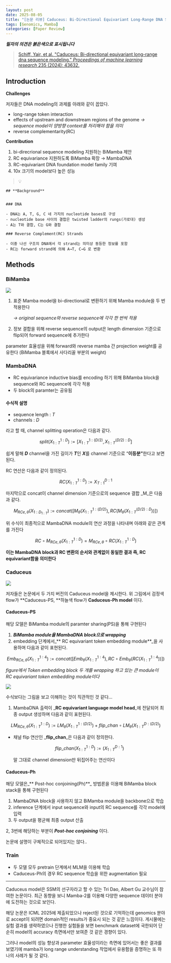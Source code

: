 ```yaml
---
layout: post
date: 2025-08-05
title: "[논문 리뷰] Caduceus: Bi-Directional Equivariant Long-Range DNA Sequence Modeling"
tags: [Genomics, Mamba]
categories: [Paper Review]
---
```


<span class="notion-red">_**필자의 의견은 붉은색으로 표시됩니다**_</span>


> [Schiff, Yair, et al. "Caduceus: Bi-directional equivariant long-range dna sequence modeling." ](https://pmc.ncbi.nlm.nih.gov/articles/PMC12189541/)[_Proceedings of machine learning research_](https://pmc.ncbi.nlm.nih.gov/articles/PMC12189541/)[ 235 (2024): 43632.](https://pmc.ncbi.nlm.nih.gov/articles/PMC12189541/)



## Introduction


**Challenges**


저자들은 DNA modeling의 과제를 아래와 같이 꼽았다.

- long-range token interaction
- effects of upstream and downstream regions of the genome 
_→ sequence model이 양방향 context를 처리해야 함을 의미_
- reverse complementarity(RC)

**Contribution**

1. bi-direcrional sequence modeling 지원하는 BiMamba 제안
1. RC equivariance 지원하도록 BiMamba 확장 → MambaDNA
1. RC-equivariant DNA foundation model family 기여
1. 10x 크기의 model보다 높은 성능

> 💡 


	## **Background**


	### DNA

	- DNA는 A, T, G, C 네 가지의 nucleotide bases로 구성
	- nucleotide base 사이의 결합은 twisted ladder의 rungs(가로대) 생성
	- A는 T와 결합, C는 G와 결합

	### Reverse Complement(RC) Strands

	- 이중 나선 구조의 DNA에서 각 strand는 의미상 동등한 정보를 포함
	- RC는 forward strand에 의해 A→T, C→G 로 변환


## Methods



### BiMamba


![](https://prod-files-secure.s3.us-west-2.amazonaws.com/542b861c-36a8-4051-84e5-8804b6728dba/2c247d59-7815-4980-99f0-8f0d21f445a7/image.png?X-Amz-Algorithm=AWS4-HMAC-SHA256&X-Amz-Content-Sha256=UNSIGNED-PAYLOAD&X-Amz-Credential=ASIAZI2LB4667A4NY7NY%2F20251004%2Fus-west-2%2Fs3%2Faws4_request&X-Amz-Date=20251004T220102Z&X-Amz-Expires=3600&X-Amz-Security-Token=IQoJb3JpZ2luX2VjEMj%2F%2F%2F%2F%2F%2F%2F%2F%2F%2FwEaCXVzLXdlc3QtMiJIMEYCIQCkycfKZqMgQfcScId0ctWfAUjvrksldaJyABSQWa%2B3UAIhAJJXUZwnXOGuHv8hweUSuTXOdEJdhr7kxBdsOioAs7iFKv8DCGEQABoMNjM3NDIzMTgzODA1IgwJ60a%2BvdvnkOm2%2B9wq3AMtTePHvcfULCbkhsQMzgLLjlPmcL2XdrlexwBHKqsGlT%2FCJIg75gzCR%2BBG0dkzr2iSKJOKFFh0bYC9%2B29QEh8uq7N2xX3Z%2FejAvftetuqYIssYkwSiAX%2FnHbq9HIP4%2BGbr1TIXRMPUgSaM07XA%2BECJFkrtXMXzI8brH0x5RkMO%2FKrPtAF4G4FkL9Adg6%2FUsv11jOt1abDpXFx9vwFJ5nrqRt%2F8lKP9veP0GHiczl45txLQK4DjIEnjVHWXWvAM73FB0aACgz9sN%2BhxKlDM5vXo2mS8zgOQDh1DpLVbZUQjBR9XFPFOdwa2k43h%2BTYIU42EdJ7Fs%2FMTdWOZm6VeL6fkihcbljPodN3ZhAwd5XmLmBsTlZAwjZvWHLdQgAithUB40MptfuU6sMSBkcxZmfLihZ%2B8wUg4QEQhcKS3Ioety5oVSNMGt4EWCnlokqJwEurXfkoe%2BTrvFm%2FNukArzAtomDmo8t0DZngHNmSqwAE7C9L8PUDeLq46xizdvA06IKDg2sK9IS7fYIGBaFK4lJswDmoA4frvJ%2BrSXAZk5nrmstR2mAZ6Etwf7WrfpzEP59BG23dgLf%2BN%2FPRTyn3MptUZp9d1QID6WmL1EzkBB1vnTWBVPK2DItTkgpB0zDClkIXHBjqkAcdLDPbRL0SW2CNNkO5PzP4c7UWrSSPWw0YBQcJzAIZp60EQMne5RA5ybDMj7cecYGxsGKvdm%2BoM3tXi5Wzq7L5JHIlnsmo0NxG8V4wOcbxrd%2FVfn%2F4SuUsC4lbrB2I7iNg8jqlsQ1HVDYjiSRNHPLbOHUNbU3Jgh6V2MRFLXqUIFeytEv3fB0aXBW5aSQ09fCtEqf83iuzfCrw2K3u3HSgnCI1R&X-Amz-Signature=b07f732f662a9851ad2cb01a7f369b643bbe852e3e88fa0a15acd0252900b27c&X-Amz-SignedHeaders=host&x-amz-checksum-mode=ENABLED&x-id=GetObject)

1. 표준 Mamba model을 bi-directional로 변환하기 위해 Mamba module을 두 번 적용한다

	_→ original sequence와 reverse sequence에 각각 한 번씩 적용_

1. 정보 결합을 위해 reverse sequence의 output은 length dimension 기준으로 flip되어 forward sequence에 추가한다

parameter 효율성을 위해 forward와 reverse mamba 간 projection weight를 공유한다 (BiMamba 블록에서 사다리꼴 부분의 weight)



### MambaDNA

- RC equivariance inductive bias를 encoding 하기 위해 BiMamba block을 sequence와 RC sequence에 각각 적용
- 두 block의 paramter는 공유됨


#### 수식적 설명

- sequence length : _T_
- channels : _D_

라고 할 때,  channel splitting operation은 다음과 같다.


$$
split(X^{1:D}_{1:T}):=[X^{1:(D/2)}_{1:T},X^{(D/2):D}_{1:T}]
$$


<span class="notion-red">쉽게 말해 </span><span class="notion-red">_**D**_</span><span class="notion-red"> channel을 가진 길이가 </span><span class="notion-red">_**T**_</span><span class="notion-red">인 </span><span class="notion-red">_**X**_</span><span class="notion-red">를 channel 기준으로 “</span><span class="notion-red">**이등분”**</span><span class="notion-red">한다고 보면 된다.</span>


RC 연산은 다음과 같이 정의된다.


$$
RC(X^{1:D}_{1:T}):=X^{D:1}_{T:1}
$$


마지막으로 concat이 channel dimension 기준으로의 sequence 결합 _M_은 다음과 같다.


$$
M_{RCe,\theta}(X_{1:D_{1:T}}):=concat([M_{\theta}(X^{1:(D/2)}_{1:T}),RC(M_{\theta}(X^{(D/2):D}_{1:T}))])
$$


위 수식이 최종적으로 MambaDNA module의 연산 과정을 나타내며 아래와 같은 관계를 가진다


$$
RC\circ M_{RCe,\theta}(X^{1:D}_{1:T}) = M_{RCe,\theta} \circ RC(X^{1:D}_{1:T})
$$


**이는 MambaDNA block과 RC 변환의 순서와 관계없이 동일한 결과 즉, RC equivariant함을 의미한다**



### Caduceus


![](https://prod-files-secure.s3.us-west-2.amazonaws.com/542b861c-36a8-4051-84e5-8804b6728dba/f94a60d7-8145-473b-aef9-7c68d3ec604a/image.png?X-Amz-Algorithm=AWS4-HMAC-SHA256&X-Amz-Content-Sha256=UNSIGNED-PAYLOAD&X-Amz-Credential=ASIAZI2LB4667A4NY7NY%2F20251004%2Fus-west-2%2Fs3%2Faws4_request&X-Amz-Date=20251004T220102Z&X-Amz-Expires=3600&X-Amz-Security-Token=IQoJb3JpZ2luX2VjEMj%2F%2F%2F%2F%2F%2F%2F%2F%2F%2FwEaCXVzLXdlc3QtMiJIMEYCIQCkycfKZqMgQfcScId0ctWfAUjvrksldaJyABSQWa%2B3UAIhAJJXUZwnXOGuHv8hweUSuTXOdEJdhr7kxBdsOioAs7iFKv8DCGEQABoMNjM3NDIzMTgzODA1IgwJ60a%2BvdvnkOm2%2B9wq3AMtTePHvcfULCbkhsQMzgLLjlPmcL2XdrlexwBHKqsGlT%2FCJIg75gzCR%2BBG0dkzr2iSKJOKFFh0bYC9%2B29QEh8uq7N2xX3Z%2FejAvftetuqYIssYkwSiAX%2FnHbq9HIP4%2BGbr1TIXRMPUgSaM07XA%2BECJFkrtXMXzI8brH0x5RkMO%2FKrPtAF4G4FkL9Adg6%2FUsv11jOt1abDpXFx9vwFJ5nrqRt%2F8lKP9veP0GHiczl45txLQK4DjIEnjVHWXWvAM73FB0aACgz9sN%2BhxKlDM5vXo2mS8zgOQDh1DpLVbZUQjBR9XFPFOdwa2k43h%2BTYIU42EdJ7Fs%2FMTdWOZm6VeL6fkihcbljPodN3ZhAwd5XmLmBsTlZAwjZvWHLdQgAithUB40MptfuU6sMSBkcxZmfLihZ%2B8wUg4QEQhcKS3Ioety5oVSNMGt4EWCnlokqJwEurXfkoe%2BTrvFm%2FNukArzAtomDmo8t0DZngHNmSqwAE7C9L8PUDeLq46xizdvA06IKDg2sK9IS7fYIGBaFK4lJswDmoA4frvJ%2BrSXAZk5nrmstR2mAZ6Etwf7WrfpzEP59BG23dgLf%2BN%2FPRTyn3MptUZp9d1QID6WmL1EzkBB1vnTWBVPK2DItTkgpB0zDClkIXHBjqkAcdLDPbRL0SW2CNNkO5PzP4c7UWrSSPWw0YBQcJzAIZp60EQMne5RA5ybDMj7cecYGxsGKvdm%2BoM3tXi5Wzq7L5JHIlnsmo0NxG8V4wOcbxrd%2FVfn%2F4SuUsC4lbrB2I7iNg8jqlsQ1HVDYjiSRNHPLbOHUNbU3Jgh6V2MRFLXqUIFeytEv3fB0aXBW5aSQ09fCtEqf83iuzfCrw2K3u3HSgnCI1R&X-Amz-Signature=ce58be02e8d3007a4896180c306745c3f0e67a454a9c72fd486a7d542a3b283a&X-Amz-SignedHeaders=host&x-amz-checksum-mode=ENABLED&x-id=GetObject)


저자들은 논문에서 두 가지 버전의 Caduceus model을 제시한다. 위 그림에서 검정색 flow가 **Caduceus-PS, **하늘색 flow가 **Caduceus-Ph model** 이다.



#### Caduceus-PS


해당 모델은 BiMamba module의 paramter sharing(PS)을 통해 구현된다

1. _**BiMamba module을 MambaDNA block으로 wrapping**_
1. embedding 단계에서_** RC equivariant token embedding module**_을 사용하며 다음과 같이 표현된다.

$$
Emb_{RCe,\theta}(X^{1:4}_{1:T}):=concat([Emb_{\theta}(X^{1:4}_{1:T}),RC \circ Emb_{\theta}(RC(X^{1:4}_{1:T}))])
$$


_figure에서 Token embedding block 두 개를 wrapping 하고 있는 큰 module이 RC equivariant token embedding module이다_


![](https://prod-files-secure.s3.us-west-2.amazonaws.com/542b861c-36a8-4051-84e5-8804b6728dba/b175e4da-71eb-4e91-8c23-a06dabe673c9/image.png?X-Amz-Algorithm=AWS4-HMAC-SHA256&X-Amz-Content-Sha256=UNSIGNED-PAYLOAD&X-Amz-Credential=ASIAZI2LB4667A4NY7NY%2F20251004%2Fus-west-2%2Fs3%2Faws4_request&X-Amz-Date=20251004T220102Z&X-Amz-Expires=3600&X-Amz-Security-Token=IQoJb3JpZ2luX2VjEMj%2F%2F%2F%2F%2F%2F%2F%2F%2F%2FwEaCXVzLXdlc3QtMiJIMEYCIQCkycfKZqMgQfcScId0ctWfAUjvrksldaJyABSQWa%2B3UAIhAJJXUZwnXOGuHv8hweUSuTXOdEJdhr7kxBdsOioAs7iFKv8DCGEQABoMNjM3NDIzMTgzODA1IgwJ60a%2BvdvnkOm2%2B9wq3AMtTePHvcfULCbkhsQMzgLLjlPmcL2XdrlexwBHKqsGlT%2FCJIg75gzCR%2BBG0dkzr2iSKJOKFFh0bYC9%2B29QEh8uq7N2xX3Z%2FejAvftetuqYIssYkwSiAX%2FnHbq9HIP4%2BGbr1TIXRMPUgSaM07XA%2BECJFkrtXMXzI8brH0x5RkMO%2FKrPtAF4G4FkL9Adg6%2FUsv11jOt1abDpXFx9vwFJ5nrqRt%2F8lKP9veP0GHiczl45txLQK4DjIEnjVHWXWvAM73FB0aACgz9sN%2BhxKlDM5vXo2mS8zgOQDh1DpLVbZUQjBR9XFPFOdwa2k43h%2BTYIU42EdJ7Fs%2FMTdWOZm6VeL6fkihcbljPodN3ZhAwd5XmLmBsTlZAwjZvWHLdQgAithUB40MptfuU6sMSBkcxZmfLihZ%2B8wUg4QEQhcKS3Ioety5oVSNMGt4EWCnlokqJwEurXfkoe%2BTrvFm%2FNukArzAtomDmo8t0DZngHNmSqwAE7C9L8PUDeLq46xizdvA06IKDg2sK9IS7fYIGBaFK4lJswDmoA4frvJ%2BrSXAZk5nrmstR2mAZ6Etwf7WrfpzEP59BG23dgLf%2BN%2FPRTyn3MptUZp9d1QID6WmL1EzkBB1vnTWBVPK2DItTkgpB0zDClkIXHBjqkAcdLDPbRL0SW2CNNkO5PzP4c7UWrSSPWw0YBQcJzAIZp60EQMne5RA5ybDMj7cecYGxsGKvdm%2BoM3tXi5Wzq7L5JHIlnsmo0NxG8V4wOcbxrd%2FVfn%2F4SuUsC4lbrB2I7iNg8jqlsQ1HVDYjiSRNHPLbOHUNbU3Jgh6V2MRFLXqUIFeytEv3fB0aXBW5aSQ09fCtEqf83iuzfCrw2K3u3HSgnCI1R&X-Amz-Signature=3c564de41772a7a996c98007ddfebb409794873bdfd21b71293f9a0772406673&X-Amz-SignedHeaders=host&x-amz-checksum-mode=ENABLED&x-id=GetObject)


<span class="notion-red">수식보다는 그림을 보고 이해하는 것이 직관적인 것 같다…</span>

1. MambaDNA 출력이 _**RC equivariant language model head**_에 전달되어 최종 output 생성하며 다음과 같이 표현된다.

$$
LM_{RCe,\theta}(X^{1:D}_{1:T}):= LM_{\theta}(X^{1:(D/2)}_{1:T})+flip\_chan\circ LM_{\theta}(X^{D:(D/2)}_{1:T})
$$

- 채널 flip 연산인 _**flip\_chan**_은 다음과 같이 정의한다.

	$$
	flip\_chan(X^{1:D}_{1:T}):=(X^{D:1}_{1:T})
	$$


	말 그대로 channel dimension만 뒤집어주는 연산이다



#### Caduceus-Ph


해당 모델은_** Post-hoc conjoining(Ph)**_ 방법론을 이용해 BiMamba block stack을 통해 구현된다

1. MambaDNA block을 사용하지 않고 BiMamba module을 backbone으로 학습
1. inference 단계에서 input sequence와 input의 RC sequence를 각각 model에 입력
1. 두 output을 평균해 최종 output 산출

2, 3번에 해당하는 부분이 _**Post-hoc conjoining**_ 이다.


<span class="notion-red">논문에 설명이 구체적으로 되어있지는 않다..</span>



### Train

- 두 모델 모두 pretrain 단계에서 MLM을 이용해 학습
- Caduceus-Ph의 경우 RC sequence 학습을 위한 augmentation 필요

---


<span class="notion-red">Caduceus model은 SSM의 선구자라고 할 수 있는 Tri Dao, Albert Gu 교수님이 참여한 논문이다. 최근 동향을 보니 Mamba-2를 이용해 다양한 sequence 데이터 분야에 도전하는 것으로 보인다.</span>


<span class="notion-red">해당 논문은 ICML 2025에 제출되었으나 reject된 것으로 기억하는데 genomics 분야로 accept이 되려면 domain적인 results가 중요시 되는 것 같은 느낌이다. 게시물에는 실험 결과를 생략하였으나 진행한 실험들을 보면 benchmark dataset에 국한되어 단순히 model의 accuracy 측면에서만 보여준 것 같은 경향이 있다.</span>


<span class="notion-red">그러나 model의 성능 향상과 parameter 효율성이라는 측면에 있어서는 좋은 결과를 보였기에 mamba가 long range understanding 작업에서 유용함을 증명하는 또 하나의 사례가 될 것 같다.</span>

